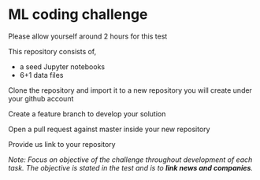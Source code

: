 # ML coding challenge

Please allow yourself around 2 hours for this test

This repository consists of,
* a seed Jupyter notebooks
* 6+1 data files

Clone the repository and import it to a new repository you will create under your github account

Create a feature branch to develop your solution

Open a pull request against master inside your new repository

Provide us link to your repository

*Note: Focus on objective of the challenge throughout development of each task.  The objective is stated in the test and is to **link news and companies**.*
